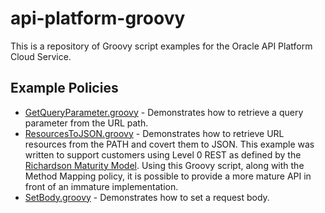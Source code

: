 # api-platform-groovy

This is a repository of Groovy script examples for the Oracle API Platform Cloud Service.

## Example Policies 

- [GetQueryParameter.groovy](https://github.com/OracleNATD/api-platform-groovy/blob/master/GetQueryParameter.groovy) - Demonstrates how to retrieve a query parameter from the URL path. 
- [ResourcesToJSON.groovy](https://github.com/OracleNATD/api-platform-groovy/blob/master/ResourcesToJSON.groovy) - Demonstrates how to retrieve URL resources from the PATH and covert them to JSON.  This example was written to support customers using Level 0 REST as defined by the [Richardson Maturity Model](http://restcookbook.com/Miscellaneous/richardsonmaturitymodel/). Using this Groovy script, along with the Method Mapping policy, it is possible to provide a more mature API in front of an immature implementation.
- [SetBody.groovy](https://github.com/OracleNATD/api-platform-groovy/blob/master/SetBody.groovy) - Demonstrates how to set a request body. 

